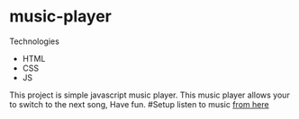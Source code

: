 # music-player

Technologies

* HTML
* CSS
* JS

This project is simple javascript music player.
This music player allows your to switch to the next song, Have fun.
#Setup
listen to music [from here](https://jusic-player.netlify.app/)

